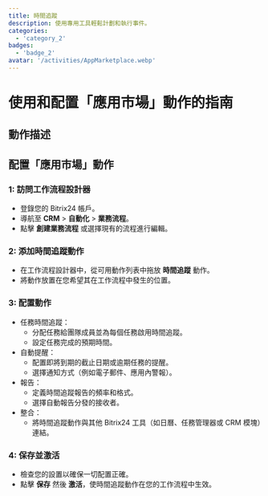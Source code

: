 ```yaml
---
title: 時間追蹤
description: 使用專用工具輕鬆計劃和執行事件。
categories: 
  - 'category_2'
badges: 
  - 'badge_2'
avatar: '/activities/AppMarketplace.webp'
---
```

# 使用和配置「應用市場」動作的指南

## 動作描述

## **配置「應用市場」動作**

### 1: 訪問工作流程設計器
- 登錄您的 Bitrix24 帳戶。
- 導航至 **CRM** > **自動化** > **業務流程**。
- 點擊 **創建業務流程** 或選擇現有的流程進行編輯。

### 2: 添加時間追蹤動作
- 在工作流程設計器中，從可用動作列表中拖放 **時間追蹤** 動作。
- 將動作放置在您希望其在工作流程中發生的位置。

### 3: 配置動作
- 任務時間追蹤：
  - 分配任務給團隊成員並為每個任務啟用時間追蹤。
  - 設定任務完成的預期時間。
- 自動提醒：
  - 配置即將到期的截止日期或逾期任務的提醒。
  - 選擇通知方式（例如電子郵件、應用內警報）。
- 報告：
  - 定義時間追蹤報告的頻率和格式。
  - 選擇自動報告分發的接收者。
- 整合：
  - 將時間追蹤動作與其他 Bitrix24 工具（如日曆、任務管理器或 CRM 模塊）連結。

### 4: 保存並激活
- 檢查您的設置以確保一切配置正確。
- 點擊 **保存** 然後 **激活**，使時間追蹤動作在您的工作流程中生效。